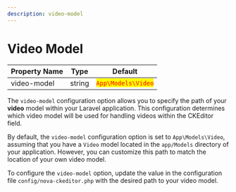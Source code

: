 ```yaml
---
description: video-model
---
```


# Video Model

| Property Name | Type   | Default                                            |
| ------------- | ------ | -------------------------------------------------- |
| video-model   | string | <mark style="color:red;">`App\Models\Video`</mark> |

The `video-model` configuration option allows you to specify the path of your **video** model within your Laravel application. This configuration determines which video model will be used for handling videos within the CKEditor field.

By default, the `video-model` configuration option is set to `App\Models\Video`, assuming that you have a `Video` model located in the `app/Models` directory of your application. However, you can customize this path to match the location of your own video model.

To configure the `video-model` option, update the value in the configuration file `config/nova-ckeditor.php` with the desired path to your video model.

